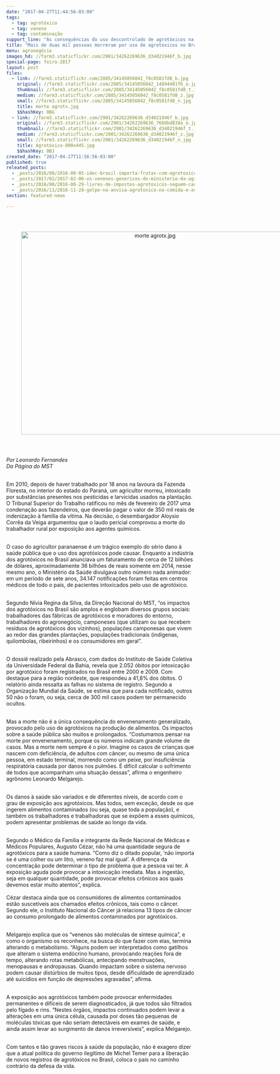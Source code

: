 ```yaml
---
date: "2017-04-27T11:44:56-03:00"
tags:
  - tag: agrotóxico
  - tag: veneno
  - tag: contaminação
support_line: "As consequências do uso descontrolado de agrotóxicos na produção de alimentos são ainda mais graves do ponto de vista da saúde pública\n"
title: "Mais de duas mil pessoas morreram por uso de agrotóxicos no Brasil nos últimos anos "
menu: agronegócio
images_hd: //farm3.staticflickr.com/2901/34262269636_d34021946f_b.jpg
special-page: feira-2017
layout: post
files:
  - link: //farm3.staticflickr.com/2885/34145056042_f8c0581fd8_b.jpg
    original: //farm3.staticflickr.com/2885/34145056042_14894481f6_o.jpg
    thumbnail: //farm3.staticflickr.com/2885/34145056042_f8c0581fd8_t.jpg
    medium: //farm3.staticflickr.com/2885/34145056042_f8c0581fd8_z.jpg
    small: //farm3.staticflickr.com/2885/34145056042_f8c0581fd8_n.jpg
    title: morte agrotx.jpg
    $$hashKey: 0BG
  - link: //farm3.staticflickr.com/2901/34262269636_d34021946f_b.jpg
    original: //farm3.staticflickr.com/2901/34262269636_7668bd838a_o.jpg
    thumbnail: //farm3.staticflickr.com/2901/34262269636_d34021946f_t.jpg
    medium: //farm3.staticflickr.com/2901/34262269636_d34021946f_z.jpg
    small: //farm3.staticflickr.com/2901/34262269636_d34021946f_n.jpg
    title: Agrotóxico-800x445.jpg
    $$hashKey: 0BJ
created_date: "2017-04-27T11:56:56-03:00"
published: true
releated_posts:
  - _posts/2016/08/2016-08-05-idec-brasil-importa-frutas-com-agrotoxicos-ilegais.md
  - _posts/2017/02/2017-02-06-os-venenos-genericos-do-ministerio-da-agricultura.md
  - _posts/2016/08/2016-08-29-livres-de-impostos-agrotoxicos-seguem-causando-cancer-malformacoes-e-mortes.md
  - _posts/2016/11/2016-11-28-golpe-na-anvisa-agrotoxico-na-comida-e-aceitavel.md
section: featured-news

---
```

<p>&nbsp;</p>

<div style="text-align:center">
<figure class="image" style="display:inline-block"><img alt="morte agrotx.jpg" height="542" src="//farm3.staticflickr.com/2885/34145056042_f8c0581fd8_b.jpg" width="700" />
<figcaption></figcaption>
</figure>
</div>

<p>&nbsp;</p>

<p><em>Por Leonardo Fernandes<br />
Da P&aacute;gina do MST</em></p>

<p><br />
Em 2010, depois de haver trabalhado por 18 anos na lavoura da Fazenda Floresta, no interior do estado do Paran&aacute;, um agricultor morreu, intoxicado por subst&acirc;ncias presentes nos pesticidas e larvicidas usados na planta&ccedil;&atilde;o. O Tribunal Superior do Trabalho ratificou no m&ecirc;s de fevereiro de 2017 uma condena&ccedil;&atilde;o aos fazendeiros, que dever&atilde;o pagar o valor de 350 mil reais de indeniza&ccedil;&atilde;o &agrave; fam&iacute;lia da v&iacute;tima. Na decis&atilde;o, o desembargador Aloysio Corr&ecirc;a da Veiga argumentou que o laudo pericial comprovou a morte do trabalhador rural por exposi&ccedil;&atilde;o aos agentes qu&iacute;micos.</p>

<p><br />
O caso do agricultor paranaense &eacute; um tr&aacute;gico exemplo do s&eacute;rio dano &agrave; sa&uacute;de p&uacute;blica que o uso dos agrot&oacute;xicos pode causar. Enquanto a ind&uacute;stria dos agrot&oacute;xicos no Brasil anunciava um faturamento de cerca de 12 bilh&otilde;es de d&oacute;lares, aproximadamente 36 bilh&otilde;es de reais somente em 2014, nesse mesmo ano, o Minist&eacute;rio da Sa&uacute;de divulgava outro n&uacute;mero nada animador: em um per&iacute;odo de sete anos, 34.147 notifica&ccedil;&otilde;es foram feitas em centros m&eacute;dicos de todo o pa&iacute;s, de pacientes intoxicados pelo uso de agrot&oacute;xico.</p>

<p><br />
Segundo N&iacute;via Regina da Silva, da Dire&ccedil;&atilde;o Nacional do MST, &ldquo;os impactos dos agrot&oacute;xicos no Brasil s&atilde;o amplos e englobam diversos grupos sociais: trabalhadores das f&aacute;bricas de agrot&oacute;xicos e moradores do entorno, trabalhadores do agroneg&oacute;cio, camponeses (que utilizam ou que recebem res&iacute;duos de agrot&oacute;xicos dos vizinhos), popula&ccedil;&otilde;es camponesas que vivem ao redor das grandes planta&ccedil;&otilde;es, popula&ccedil;&otilde;es tradicionais (ind&iacute;genas, quilombolas, ribeirinhos) e os consumidores em geral&rdquo;.</p>

<p><br />
O dossi&ecirc; realizado pela Abrasco, com dados do Instituto de Sa&uacute;de Coletiva da Universidade Federal da Bahia, revela que 2.052 &oacute;bitos por intoxica&ccedil;&atilde;o por agrot&oacute;xico foram registrados no Brasil entre 2000 e 2009. Com destaque para a regi&atilde;o nordeste, que respondeu a 41,8% dos &oacute;bitos. O relat&oacute;rio ainda ressalta as falhas no sistema de registro. Segundo a Organiza&ccedil;&atilde;o Mundial da Sa&uacute;de, se estima que para cada notificado, outros 50 n&atilde;o o foram, ou seja, cerca de 300 mil casos podem ter permanecido ocultos.</p>

<p><br />
Mas a morte n&atilde;o &eacute; a &uacute;nica consequ&ecirc;ncia do envenenamento generalizado, provocado pelo uso de agrot&oacute;xicos na produ&ccedil;&atilde;o de alimentos. Os impactos sobre a sa&uacute;de p&uacute;blica s&atilde;o muitos e prolongados. &ldquo;Costumamos pensar na morte por envenenamento, porque os n&uacute;meros indicam grande volume de casos. Mas a morte nem sempre &eacute; o pior. Imagine os casos de crian&ccedil;as que nascem com defici&ecirc;ncia, de adultos com c&acirc;ncer, ou mesmo de uma &uacute;nica pessoa, em estado terminal, morrendo como um peixe, por insufici&ecirc;ncia respirat&oacute;ria causada por danos nos pulm&otilde;es. &Eacute; dif&iacute;cil calcular o sofrimento de todos que acompanham uma situa&ccedil;&atilde;o dessas&rdquo;, afirma o engenheiro agr&ocirc;nomo Leonardo Melgarejo.</p>

<p><br />
Os danos &agrave; sa&uacute;de s&atilde;o variados e de diferentes n&iacute;veis, de acordo com o grau de exposi&ccedil;&atilde;o aos agrot&oacute;xicos. Mas todos, sem exce&ccedil;&atilde;o, desde os que ingerem alimentos contaminados (ou seja, quase toda a popula&ccedil;&atilde;o), e tamb&eacute;m os trabalhadores e trabalhadoras que se exp&otilde;em a esses qu&iacute;micos, podem apresentar problemas de sa&uacute;de ao longo da vida.</p>

<p><br />
Segundo o M&eacute;dico da Fam&iacute;lia e integrante da Rede Nacional de M&eacute;dicas e M&eacute;dicos Populares, Augusto C&eacute;zar, n&atilde;o h&aacute; uma quantidade segura de agrot&oacute;xicos para a sa&uacute;de humana. &ldquo;Como diz o ditado popular, &lsquo;n&atilde;o importa se &eacute; uma colher ou um litro, veneno faz mal igual&rsquo;. A diferen&ccedil;a da concentra&ccedil;&atilde;o pode determinar o tipo de problema que a pessoa vai ter. A exposi&ccedil;&atilde;o aguda pode provocar a intoxica&ccedil;&atilde;o imediata. Mas a ingest&atilde;o, seja em qualquer quantidade, pode provocar efeitos cr&ocirc;nicos aos quais devemos estar muito atentos&rdquo;, explica.<br />
<br />
C&eacute;zar destaca ainda que os consumidores de alimentos contaminados est&atilde;o suscet&iacute;veis aos chamados efeitos cr&ocirc;nicos, tais como o c&acirc;ncer. Segundo ele, o Instituto Nacional do C&acirc;ncer j&aacute; relaciona 13 tipos de c&acirc;ncer ao consumo prolongado de alimentos contaminados por agrot&oacute;xicos.</p>

<p><br />
Melgarejo explica que os &ldquo;venenos s&atilde;o mol&eacute;culas de s&iacute;ntese qu&iacute;mica&rdquo;, e como o organismo os reconhece, na busca do que fazer com elas, termina alterando o metabolismo. &ldquo;Alguns podem ser interpretados como gatilhos que alteram o sistema end&oacute;crino humano, provocando rea&ccedil;&otilde;es fora de tempo, alterando rotas metab&oacute;licas, antecipando menstrua&ccedil;&otilde;es, menopausas e andropausas. Quando impactam sobre o sistema nervoso podem causar dist&uacute;rbios de muitos tipos, desde dificuldade de aprendizado at&eacute; suic&iacute;dios em fun&ccedil;&atilde;o de depress&otilde;es agravadas&rdquo;, afirma.</p>

<p><br />
A exposi&ccedil;&atilde;o aos agrot&oacute;xicos tamb&eacute;m pode provocar enfermidades permanentes e dif&iacute;ceis de serem diagnosticados, j&aacute; que todos s&atilde;o filtrados pelo f&iacute;gado e rins. &ldquo;Nestes &oacute;rg&atilde;os, impactos continuados podem levar a altera&ccedil;&otilde;es em uma &uacute;nica c&eacute;lula, causada por doses t&atilde;o pequenas de mol&eacute;culas t&oacute;xicas que n&atilde;o seriam detect&aacute;veis em exames de sa&uacute;de, e ainda assim levar ao surgimento de danos irrevers&iacute;veis&rdquo;, explica Melgarejo.</p>

<p><br />
Com tantos e t&atilde;o graves riscos &agrave; sa&uacute;de da popula&ccedil;&atilde;o, n&atilde;o &eacute; exagero dizer que a atual pol&iacute;tica do governo ileg&iacute;timo de Michel Temer para a libera&ccedil;&atilde;o de novos registros de agrot&oacute;xicos no Brasil, coloca o pa&iacute;s no caminho contr&aacute;rio da defesa da vida.</p>
